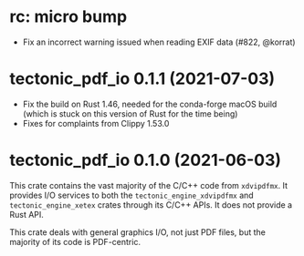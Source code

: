 # rc: micro bump

- Fix an incorrect warning issued when reading EXIF data (#822, @korrat)


# tectonic_pdf_io 0.1.1 (2021-07-03)

- Fix the build on Rust 1.46, needed for the conda-forge macOS build (which is
  stuck on this version of Rust for the time being)
- Fixes for complaints from Clippy 1.53.0


# tectonic_pdf_io 0.1.0 (2021-06-03)

This crate contains the vast majority of the C/C++ code from `xdvipdfmx`. It
provides I/O services to both the `tectonic_engine_xdvipdfmx` and
`tectonic_engine_xetex` crates through its C/C++ APIs. It does not provide a
Rust API.

This crate deals with general graphics I/O, not just PDF files, but the majority
of its code is PDF-centric.
